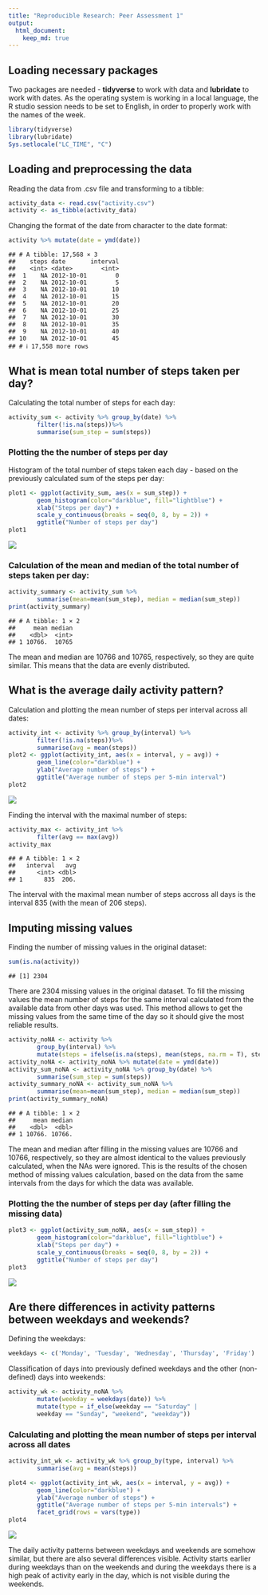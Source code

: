 ```yaml
---
title: "Reproducible Research: Peer Assessment 1"
output: 
  html_document: 
    keep_md: true
---
```

## Loading necessary packages
Two packages are needed - **tidyverse** to work with data and **lubridate** to work with dates. As the operating system is working in a local language, the R studio session needs to be set to English, in order to properly work with the names of the week.  

```r
library(tidyverse)
library(lubridate)
Sys.setlocale("LC_TIME", "C")
```

## Loading and preprocessing the data
Reading the data from .csv file and transforming to a tibble:

```r
activity_data <- read.csv("activity.csv")
activity <- as_tibble(activity_data)
```
Changing the format of the date from character to the date format:

```r
activity %>% mutate(date = ymd(date))
```

```
## # A tibble: 17,568 × 3
##    steps date       interval
##    <int> <date>        <int>
##  1    NA 2012-10-01        0
##  2    NA 2012-10-01        5
##  3    NA 2012-10-01       10
##  4    NA 2012-10-01       15
##  5    NA 2012-10-01       20
##  6    NA 2012-10-01       25
##  7    NA 2012-10-01       30
##  8    NA 2012-10-01       35
##  9    NA 2012-10-01       40
## 10    NA 2012-10-01       45
## # ℹ 17,558 more rows
```


## What is mean total number of steps taken per day?

Calculating the total number of steps for each day:

```r
activity_sum <- activity %>% group_by(date) %>% 
        filter(!is.na(steps))%>%
        summarise(sum_step = sum(steps))
```

### Plotting the the number of steps per day
Histogram of the total number of steps taken each day - based on the previously calculated sum of the steps per day:

```r
plot1 <- ggplot(activity_sum, aes(x = sum_step)) + 
        geom_histogram(color="darkblue", fill="lightblue") +
        xlab("Steps per day") +
        scale_y_continuous(breaks = seq(0, 8, by = 2)) +
        ggtitle("Number of steps per day")
plot1
```

![](PA1_template_files/figure-html/unnamed-chunk-5-1.png)<!-- -->


### Calculation of the mean and median of the total number of steps taken per day:

```r
activity_summary <- activity_sum %>%
        summarise(mean=mean(sum_step), median = median(sum_step))
print(activity_summary)
```

```
## # A tibble: 1 × 2
##     mean median
##    <dbl>  <int>
## 1 10766.  10765
```
The mean and median are 10766 and 10765, respectively, so they are quite similar. This means that the data are evenly distributed. 

## What is the average daily activity pattern?
Calculation and plotting the mean number of steps per interval across all dates:

```r
activity_int <- activity %>% group_by(interval) %>% 
        filter(!is.na(steps))%>%
        summarise(avg = mean(steps))
plot2 <- ggplot(activity_int, aes(x = interval, y = avg)) +
        geom_line(color="darkblue") +
        ylab("Average number of steps") +
        ggtitle("Average number of steps per 5-min interval")
plot2
```

![](PA1_template_files/figure-html/unnamed-chunk-7-1.png)<!-- -->

Finding the interval with the maximal number of steps:

```r
activity_max <- activity_int %>%
        filter(avg == max(avg))
activity_max
```

```
## # A tibble: 1 × 2
##   interval   avg
##      <int> <dbl>
## 1      835  206.
```
The interval with the maximal mean number of steps accross all days is the interval 835 (with the mean of 206 steps). 

## Imputing missing values
Finding the number of missing values in the original dataset:

```r
sum(is.na(activity))
```

```
## [1] 2304
```
There are 2304 missing values in the original dataset.
To fill the missing values the mean number of steps for the same interval calculated from the available data from other days was used. This method allows to get the missing values from the same time of the day so it should give the most reliable results.  

```r
activity_noNA <- activity %>% 
        group_by(interval) %>% 
        mutate(steps = ifelse(is.na(steps), mean(steps, na.rm = T), steps))
activity_noNA <- activity_noNA %>% mutate(date = ymd(date))
activity_sum_noNA <- activity_noNA %>% group_by(date) %>% 
        summarise(sum_step = sum(steps))
activity_summary_noNA <- activity_sum_noNA %>%
        summarise(mean=mean(sum_step), median = median(sum_step))
print(activity_summary_noNA)
```

```
## # A tibble: 1 × 2
##     mean median
##    <dbl>  <dbl>
## 1 10766. 10766.
```


The mean and median after filling in the missing values are  10766 and 10766, respectively, so they are almost identical to the values previously calculated, when the NAs were ignored. This is the results of the chosen method of missing values calculation, based on the data from the same intervals from the days for which the data was available.  

### Plotting the the number of steps per day (after filling the missing data)

```r
plot3 <- ggplot(activity_sum_noNA, aes(x = sum_step)) + 
        geom_histogram(color="darkblue", fill="lightblue") +
        xlab("Steps per day") +
        scale_y_continuous(breaks = seq(0, 8, by = 2)) +
        ggtitle("Number of steps per day")
plot3
```

![](PA1_template_files/figure-html/unnamed-chunk-11-1.png)<!-- -->

## Are there differences in activity patterns between weekdays and weekends?

Defining the weekdays:

```r
weekdays <- c('Monday', 'Tuesday', 'Wednesday', 'Thursday', 'Friday')
```

Classification of days into previously defined weekdays and the other (non-defined) days into weekends: 

```r
activity_wk <- activity_noNA %>% 
        mutate(weekday = weekdays(date)) %>%
        mutate(type = if_else(weekday == "Saturday" | 
        weekday == "Sunday", "weekend", "weekday"))
```

### Calculating and plotting the mean number of steps per interval across all dates

```r
activity_int_wk <- activity_wk %>% group_by(type, interval) %>% 
        summarise(avg = mean(steps))
```


```r
plot4 <- ggplot(activity_int_wk, aes(x = interval, y = avg)) +
        geom_line(color="darkblue") +
        ylab("Average number of steps") +
        ggtitle("Average number of steps per 5-min intervals") +
        facet_grid(rows = vars(type))
plot4
```

![](PA1_template_files/figure-html/unnamed-chunk-15-1.png)<!-- -->
  
The daily activity patterns between weekdays and weekends are somehow similar, but there are also several differences visible. Activity starts earlier during weekdays than on the weekends and during the weekdays there is a high peak of activity early in the day, which is not visible during the weekends.
